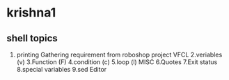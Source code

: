 # krishna1
shell topics
------
1. printing
Gathering requirement from roboshop project
VFCL
2.veriables (v)
3.Function (F)
4.condition (c)
5.loop (l)
MISC
6.Quotes
7.Exit status
8.special variables
9.sed Editor